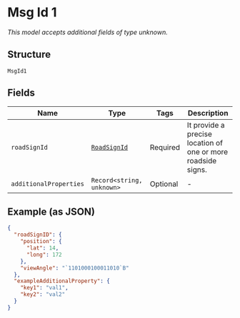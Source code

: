 
# Msg Id 1

*This model accepts additional fields of type unknown.*

## Structure

`MsgId1`

## Fields

| Name | Type | Tags | Description |
|  --- | --- | --- | --- |
| `roadSignId` | [`RoadSignId`](../../doc/models/road-sign-id.md) | Required | It provide a precise location of one or more roadside signs. |
| `additionalProperties` | `Record<string, unknown>` | Optional | - |

## Example (as JSON)

```json
{
  "roadSignID": {
    "position": {
      "lat": 14,
      "long": 172
    },
    "viewAngle": "`1101000100011010`B"
  },
  "exampleAdditionalProperty": {
    "key1": "val1",
    "key2": "val2"
  }
}
```

